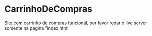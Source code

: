 # CarrinhoDeCompras
 Site com carrinho de compras funcional, por favor rodar o live server somente na página "index.html
